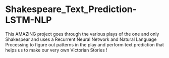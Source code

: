 # Shakespeare_Text_Prediction-LSTM-NLP

This AMAZING project goes through the various plays of the one and only Shakespear and uses a Recurrent
Neural Network and Natural Language Processing to figure out patterns in the play and perform text prediction that helps us to make our 
very own Victorian Stories !
